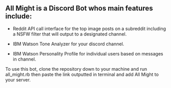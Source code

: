 ## All Might is a Discord Bot whos main features include:
 
 * Reddit API call interface for the top image posts on a subreddit including a NSFW filter that will output to a designated channel.
 
 * IBM Watson Tone Analyzer for your discord channel.
 
 * IBM Watson Personality Profile for individual users based on messages in channel.
 

To use this bot, clone the repository down to your machine and run all_might.rb then paste the link outputted in terminal and add All Might to your server.
